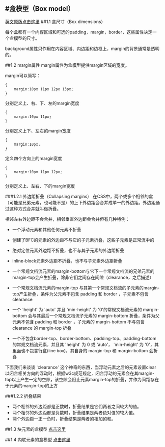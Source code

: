 #盒模型（Box model）
---
[英文原版点击这里](http://dev.w3.org/csswg/css2/box.html)
##1.1 盒尺寸（Box dimensions）

每个盒都有一个内容区域和可选的padding，margin，border，这些属性决定一个盒模型的尺寸。


background属性只作用在内容区域、内边距和边框上，margin的背景通常是透明的。

##1.2 margin属性
margin属性为盒模型提供margin区域的宽度。

margin可以简写：

	{
		margin:10px 11px 12px 13px; 
	}
分别定义上、右、下、左的margin宽度

	{
		margin:10px 11px;
	}
分别定义上下、左右的margin宽度

	{
		margin:10px;
	}
定义四个方向上的margin宽度

	{
		margin:10px 11px 12px;
	}
分别定义上、左右、下的margin宽度

###1.2.1 外边距折叠（Collapsing margins）
在CSS中，两个或多个相邻的盒（可能是兄弟元素，也可能不是）的上下外边距会合并成单一的外边距。外边距通过这种方式合并就叫做折叠。

相邻左右外边距不会合并，相邻垂直外边距会合并但有几种特例：

- 一个浮动元素和其他任何元素不折叠


- 创建了BFC的元素的外边距不与它的子元素折叠，这些子元素是正常流中的


- 绝对定位元素外边距不折叠，也不与其子元素的外边距折叠


- inline-block元素外边距不折叠，也不与子元素外边距折叠


- 一个常规文档流元素的margin-bottom与它下一个常规文档流的兄弟元素的margin-top会产生折叠，除非它们之间存在间隙（clearance，之后描述）


- 一个常规文档流元素的margin-top 与其第一个常规文档流的子元素的margin-top产生折叠，条件为父元素不包含 padding 和 border ，子元素不包含 clearance


-  一个 'height' 为 'auto' 并且 'min-height' 为 '0'的常规文档流元素的 margin-bottom 会与其最后一个常规文档流子元素的 margin-bottom 折叠，条件为父元素不包含 padding 和 border ，子元素的 margin-bottom 不与包含 clearance 的 margin-top 折叠


-  一个不包含border-top、border-bottom、padding-top、padding-bottom的常规文档流元素，并且其 'height' 为 0 或 'auto'， 'min-height' 为 '0'，其里面也不包含行盒(line box)，其自身的 margin-top 和 margin-bottom 会折叠

下面我们来谈谈 'clearance' 这个神奇的东西，当浮动元素之后的元素设置clear以闭合相关方向的浮动时，根据w3c规范规定，闭合浮动的元素会在其margin-top以上产生一定的空隙，该空隙会阻止元素margin-top的折叠，并作为间距存在于元素的margin-top的上方

###1.2.2 折叠结果

-  两个相邻的外边距都是正数时，折叠结果是它们两者之间较大的值。
-  两个相邻的外边距都是负数时，折叠结果是两者绝对值的较大值。
-  两个外边距一正一负时，折叠结果是两者的相加的和。


##1.3 块元素的盒模型
[点击这里](正常流中的块元素.md)

##1.4 内联元素的盒模型
[点击这里](正常流中的行内元素.md)
